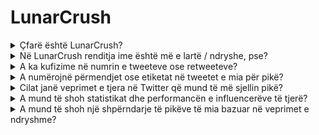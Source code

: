 # LunarCrush

<details>
<summary>Çfarë është LunarCrush?</summary>

LunarCrush është një platformë që përdor mësimin e makinës dhe analizën e të dhënave për të ofruar njohuri në tregjet e kriptovalutave. Ajo analizon aktivitetin në media sociale dhe ndjenjën e përdoruesve për të ofruar një pamje të përgjithshme të kriptovalutave të ndryshme. Platforma synon të ndihmojë investitorët të marrin vendime të informuara përmes metrikave dhe analizave në kohë reale.

Ne përdorim LunarCrush si një furnizues të të dhënave në këtë sfidë.

Më shumë informacione rreth LunarCrush mund të gjeni [këtu](https://lunarcrush.com/faq).

</details>

<details>
<summary>Në LunarCrush renditja ime është më e lartë / ndryshe, pse?</summary>

Ne përdorim një sistem vlerësimi të brendshëm për të siguruar mundësi më të barabarta për të gjithë pjesëmarrësit.

</details>

<details>
<summary>A ka kufizime në numrin e tweeteve ose retweeteve?</summary>

Jo, thjesht shmangni spamimin ose përdorimin e etiketave të pa lidhura.

</details>

<details>
<summary>A numërojnë përmendjet ose etiketat në tweetet e mia për pikë?</summary>

Po, në një mënyrë të ndirect. Përmendjet mund të rezultojnë në rritjen e arritjes, dhe një arritje më e gjerë mund të ngritë renditjen tuaj si influencer, që në të kundërt ju sjell më shumë pikë. Etiketat janë të rëndësishme që tweetet tuaja të njihen. Sigurohuni që të përdorni #XBorg, $XBG, dhe #XBG.

</details>

<details>
<summary>Cilat janë veprimet e tjera në Twitter që mund të më sjellin pikë?</summary>

Pëlqimet, komentet, retweetet dhe rritja e numrit të ndjekësve tuaj janë të gjitha faktorë të ndirect që mund të përmirësojnë renditjen tuaj si influencer.

</details>

<details>
<summary>A mund të shoh statistikat dhe performancën e influencerëve të tjerë?</summary>

Vizitoni tabelën tonë të klasifikimit. <mark style="color:red;">\[LIDHJA ME TABELËN E KLASIFIKIMIT]</mark>\
Mund të gjeni një pamje më të detajuar dhe analiza [këtu](https://lunarcrush.com/cryptocurrency-influencers?symbol=XBG\&metric=influencers\_influential).

</details>

<details>
<summary>A mund të shoh një shpërndarje të pikëve të mia bazuar në veprimet e ndryshme?</summary>

Ju fitoni pikë bazuar në angazhimin tuaj të përditshëm në Twitter, siç matet nga LunarCrush. Meqë LunarCrush nuk zbulon metodologjinë e tyre të vlerësimit të saktë, ne nuk mund të sigurojmë informacione më specifike në lidhje me këtë aspekt.

</details>